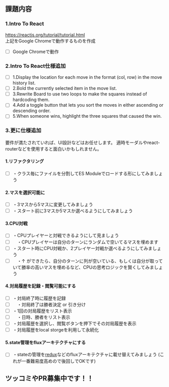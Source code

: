 ## 課題内容
### 1.Intro To React
https://reactjs.org/tutorial/tutorial.html  
上記をGoogle Chromeで動作するものを作成

- [ ] Google Chromeで動作

### 2.Intro To React仕様追加
- [ ] 1.Display the location for each move in the format (col, row) in the move history list.
- [ ] 2.Bold the currently selected item in the move list.
- [ ] 3.Rewrite Board to use two loops to make the squares instead of hardcoding them.
- [ ] 4.Add a toggle button that lets you sort the moves in either ascending or descending order.
- [ ] 5.When someone wins, highlight the three squares that caused the win.

### 3.更に仕様追加
要件が満たされていれば、UI設計などはお任せします。
適時モーダルやreact-routerなどを使用すると面白いかもしれません。

#### 1.リファクタリング
- [ ] ・クラス毎にファイルを分割してES Moduleでロードする形にしてみましょう

#### 2.マスを選択可能に
- [ ] ・3マスから5マスに変更してみましょう
- [ ] ・スタート前に3マスか5マスか選べるようにしてみましょう

#### 3.CPU対戦
- [ ] ・CPUプレイヤーと対戦できるようにして見ましょう
- [ ] 　・CPUプレイヤーは自分のターンにランダムで空いてるマスを埋めます
- [ ] ・スタート時にCPU対戦か、2プレイヤー対戦か選べるようにしてみましょう
- [ ] 　・↑ ができたら、自分のターンに列が空いている、もしくは自分が取っていて勝率の高いマスを埋めるなど、CPUの思考ロジックを賢くしてみましょう

#### 4.対局履歴を記録・閲覧可能にする
- [ ] ・対局終了時に履歴を記録
- [ ] 　・対局終了は勝者決定 or 引き分け
- [ ] ・1回の対局履歴をリスト表示
- [ ] 　・日時、勝者をリスト表示
- [ ] ・対局履歴を選択し、閲覧ボタンを押下でその対局履歴を表示
- [ ] ・対局履歴をlocal storgeを利用して永続化

#### 5.state管理をfluxアーキテクチャにする
- [ ] ・stateの管理を[redux](https://github.com/reactjs/redux)などのfluxアーキテクチャに載せ替えてみましょう (これが一番難易度高めので後回しでOKです)

## ツッコミやPR募集中です！！
